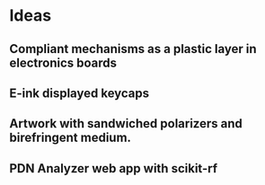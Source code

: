 # Ideas

## Compliant mechanisms as a plastic layer in electronics boards
## E-ink displayed keycaps
## Artwork with sandwiched polarizers and birefringent medium.
## PDN Analyzer web app with scikit-rf
 
